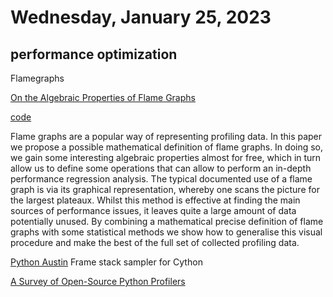 # Wednesday, January 25, 2023

## performance optimization

Flamegraphs

[On the Algebraic Properties of Flame Graphs](https://arxiv.org/abs/2301.08941)

[code](https://github.com/P403n1x87/flamegraph-experiment)

Flame graphs are a popular way of representing profiling data. In this paper we propose a possible mathematical definition of flame graphs. In doing so, we gain some interesting algebraic properties almost for free, which in turn allow us to define some operations that can allow to perform an in-depth performance regression analysis. The typical documented use of a flame graph is via its graphical representation, whereby one scans the picture for the largest plateaux. Whilst this method is effective at finding the main sources of performance issues, it leaves quite a large amount of data potentially unused. By combining a mathematical precise definition of flame graphs with some statistical methods we show how to generalise this visual procedure and make the best of the full set of collected profiling data. 

[Python Austin](https://github.com/evelynmitchell/austin) 
Frame stack sampler for Cython

[A Survey of Open-Source Python Profilers](https://www.usenix.org/system/files/login/articles/login_winter19_12_norton.pdf)

